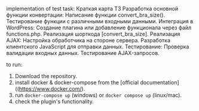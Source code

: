 implementation of test task:
Краткая карта ТЗ
Разработка основной функции конвертации:
Написание функции convert_bra_size().
Тестирование функции с различными входными данными.
Интеграция в WordPress:
Создание плагина или добавление функционала через файл functions.php.
Реализация шорткода [convert_bra_size].
Реализация AJAX:
Настройка обработчика на стороне сервера.
Разработка клиентского JavaScript для отправки данных.
Тестирование:
Проверка валидации входных данных.
Тестирование AJAX-запросов.

to run:
1. Download the repository.
2. install docker & docker-compose from the [official documentation]((https://www.docker.com/).
3. run `docker-compose up` (windows) or `docker compose up` (linux/mac).
4. check the plugin's functionality. 
